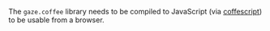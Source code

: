 


The `gaze.coffee` library needs to be compiled to JavaScript (via [coffescript](http://coffeescript.org/)) to be usable from a browser.






